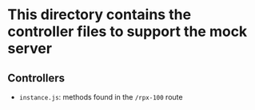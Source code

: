 <h1>This directory contains the controller files to support the mock server</h1>

<h2>Controllers</h2>

  - `instance.js`: methods found in the `/rpx-100` route
